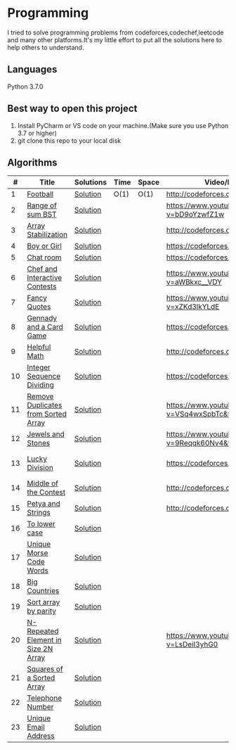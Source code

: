 # Programming
I tried to solve programming problems from codeforces,codechef,leetcode and many other platforms.It's my little effort to put all the solutions here to help others to understand.


## Languages
Python 3.7.0

## Best way to open this project

1. Install PyCharm or VS code on your machine.(Make sure you use Python 3.7 or higher)
2. git clone this repo to your local disk



## Algorithms

|  #  |      Title     |   Solutions   | Time          | Space         | Video/Explanation  | Difficulty  | Tag                   
|-----|----------------|---------------|---------------|---------------|--------|-------------|-------------
|1|[Football](http://codeforces.com/problemset/problem/96/A)|[Solution](https://github.com/AmitHasanShuvo/Programming/blob/master/football.py) | O(1) | O(1) | http://codeforces.com/blog/entry/64130|Easy|Strings|
|2|[Range of sum BST](https://leetcode.com/problems/range-sum-of-bst/)|[Solution](https://github.com/AmitHasanShuvo/Programming/blob/master/leetcode938.py) |    |   |https://www.youtube.com/watch?v=bD9oYzwfZ1w|Easy|Tree|
|3|[Array Stabilization](http://codeforces.com/problemset/problem/1095/B)|[Solution](https://github.com/AmitHasanShuvo/Programming/blob/master/ArrayStabilization.py) |    |   |http://codeforces.com/blog/entry/64130|Easy|Implementation|
|4|[Boy or Girl](https://codeforces.com/problemset/problem/236/A)|[Solution](https://github.com/AmitHasanShuvo/Programming/blob/master/BoyOrGirl.py) |    |   |https://codeforces.com/blog/entry/5592|Easy|Brute Force|
|5|[ Chat room](https://codeforces.com/problemset/problem/58/A)|[Solution](https://github.com/AmitHasanShuvo/Programming/blob/master/ChatRoom.py) |    |   |https://codeforces.com/blog/entry/1771|Easy|Greedy|
|6|[Chef and Interactive Contests](https://www.codechef.com/problems/CHFINTRO)|[Solution](https://github.com/AmitHasanShuvo/Programming/blob/master/CodeChefDEC18N.py) |    |   |https://www.youtube.com/watch?v=aWBkxc__VDY|Easy|Implementation|
|7|[Fancy Quotes](https://www.codechef.com/JAN19A/problems/FANCY)|[Solution](https://github.com/AmitHasanShuvo/Programming/blob/master/FancyQuotes.py) |    |   |https://www.youtube.com/watch?v=xZKd3lkYLdE|Easy|Implementation|
|8|[Gennady and a Card Game](https://codeforces.com/contest/1097/problem/A)|[Solution](https://github.com/AmitHasanShuvo/Programming/blob/master/GennaddyAndCardGame.py) |    |   |https://codeforces.com/blog/entry/64310|Easy|Implementation|
|9|[Helpful Math](http://codeforces.com/problemset/problem/339/A)|[Solution](https://github.com/AmitHasanShuvo/Programming/blob/master/HelpfulMaths.py) |    |   |http://codeforces.com/blog/entry/8725|Easy|Greedy|
|10|[Integer Sequence Dividing](https://codeforces.com/contest/1102/problem/A)|[Solution](https://github.com/AmitHasanShuvo/Programming/blob/master/IntegerSequenceDividing.py) |    |   | https://codeforces.com/blog/entry/64439|Easy|Math|
|11|[ Remove Duplicates from Sorted Array](https://leetcode.com/problems/remove-duplicates-from-sorted-array/)|[Solution](https://github.com/AmitHasanShuvo/Programming/blob/master/Leetcode26.py) |    |   |https://www.youtube.com/watch?v=VSq4wxSpbTc&t=2s|Easy|Array|
|12|[Jewels and Stones](https://leetcode.com/problems/jewels-and-stones/)|[Solution](https://github.com/AmitHasanShuvo/Programming/blob/master/Leetcode771.py) |    |   |https://www.youtube.com/watch?v=9Reqqk60Nv4&t=32s|Easy|Hash Table|
|13|[Lucky Division](https://codeforces.com/contest/122/problem/A)|[Solution](https://github.com/AmitHasanShuvo/Programming/blob/master/LuckyDivision.py) |    |   |https://codeforces.com/blog/entry/2956|Easy|Brute Force,Number Theory|
|14|[Middle of the Contest](http://codeforces.com/problemset/problem/1133/A?locale=en)|[Solution](https://github.com/AmitHasanShuvo/Programming/blob/master/MiddleofTheContest.py) |    |   |http://codeforces.com/blog/entry/65807|Easy|Implementation|
|15|[Petya and Strings](https://codeforces.com/problemset/problem/112/A)|[Solution](https://github.com/AmitHasanShuvo/Programming/blob/master/PetyaAndStrings1.py) |    |   |http://codeforces.com/blog/entry/2616|Easy|Implementation|
|16|[To lower case](https://leetcode.com/problems/to-lower-case/)|[Solution](https://github.com/AmitHasanShuvo/Programming/blob/master/leetcode709.py) |    |   | |Easy|String|
|17|[Unique Morse Code Words](https://leetcode.com/problems/unique-morse-code-words/)|[Solution](https://github.com/AmitHasanShuvo/Programming/blob/master/leetcode804.py) |    |   | |Easy|Hash Table|
|18|[Big Countries](https://leetcode.com/problems/big-countries/)|[Solution](https://github.com/AmitHasanShuvo/Programming/blob/master/leetcode595.sql) |    |   | |Easy|Database|
|19|[Sort array by parity](https://leetcode.com/problems/sort-array-by-parity/)|[Solution](https://github.com/AmitHasanShuvo/Programming/blob/master/leetcode905.py) |    |   | |Easy|Array|
|20|[N-Repeated Element in Size 2N Array](https://leetcode.com/problems/n-repeated-element-in-size-2n-array/)|[Solution](https://github.com/AmitHasanShuvo/Programming/blob/master/leetcode961EASY.py) |    |   | https://www.youtube.com/watch?v=LsDeiI3yhG0|Easy|Array|
|21|[Squares of a Sorted Array](https://leetcode.com/problems/squares-of-a-sorted-array/)|[Solution](https://github.com/AmitHasanShuvo/Programming/blob/master/leetcode977.py) |    |   | |Easy|Array|
|22|[Telephone Number](https://codeforces.com/problemset/problem/1167/A)|[Solution](https://github.com/AmitHasanShuvo/Programming/blob/master/TelephoneNumber.py) |    |   | |Easy|Greedy,Bruteforce|
|23|[Unique Email Address](https://leetcode.com/problems/unique-email-addresses/)|[Solution](https://github.com/AmitHasanShuvo/Programming/blob/master/leetcode929.py) |    |   | |Easy|String|
